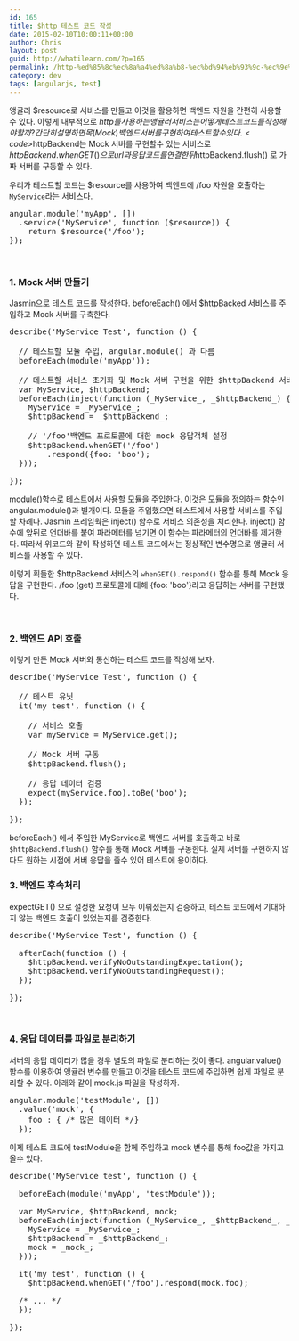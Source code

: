 ```yaml
---
id: 165
title: $http 테스트 코드 작성
date: 2015-02-10T10:00:11+00:00
author: Chris
layout: post
guid: http://whatilearn.com/?p=165
permalink: /http-%ed%85%8c%ec%8a%a4%ed%8a%b8-%ec%bd%94%eb%93%9c-%ec%9e%91%ec%84%b1/
category: dev
tags: [angularjs, test]
---
```

앵귤러 $resource로 서비스를 만들고 이것을 활용하면 백엔드 자원을 간편히 사용할 수 있다. 이렇게 내부적으로 $http를 사용하는 앵귤러 서비스는 어떻게 테스트 코드를 작성해야할까? 간단히 설명하면 목(Mock) 백엔드 서버를 구현하여 테스트할 수 있다. <code>$httpBackend</code>는 Mock 서버를 구현할수 있는 서비스로 $httpBackend.whenGET()으로 url과 응답 코드를 연결한 뒤  $httpBackend.flush() 로 가짜 서버를 구동할 수 있다.

우리가 테스트할 코드는 $resource를 사용하여 백엔드에 /foo 자원을 호출하는 <code>MyService</code>라는 서비스다.

<pre class="top-margin:22 bottom-margin:22 toolbar-hide:false whitespace-after:1 lang:js decode:true">angular.module('myApp', [])
  .service('MyService', function ($resource)) {
    return $resource('/foo');
});</pre>

&nbsp;

<h3>1. Mock 서버 만들기</h3>

<a href="http://jasmine.github.io/2.0/introduction.html">Jasmin</a>으로 테스트 코드를 작성한다. beforeEach() 에서 $httpBacked 서비스를 주입하고 Mock 서버를 구축한다.

<pre class="theme:solarized-dark whitespace-before:1 whitespace-after:1 lang:js decode:true ">describe('MyService Test', function () {

  // 테스트할 모듈 주입, angular.module() 과 다름
  beforeEach(module('myApp'));

  // 테스트할 서비스 초기화 및 Mock 서버 구현을 위한 $httpBackend 서비스 주입
  var MyService, $httpBackend;
  beforeEach(inject(function (_MyService_, _$httpBackend_) {
    MyService = _MyService_;
    $httpBackend = _$httpBackend_;

    // '/foo'백엔드 프로토콜에 대한 mock 응답객체 설정
    $httpBackend.whenGET('/foo')
        .respond({foo: 'boo');
  }));

});</pre>

module()함수로 테스트에서 사용할 모듈을 주입한다. 이것은 모듈을 정의하는 함수인 angular.module()과 별개이다. 모듈을 주입했으면 테스트에서 사용할 서비스를 주입할 차례다. Jasmin 프레임웍은 inject() 함수로 서비스 의존성을 처리한다. inject() 함수에 앞뒤로 언더바를 붙여 파라메터를 넘기면 이 함수는 파라메터의 언더바를 제거한다. 따라서 위코드와 같이 작성하면 테스트 코드에서는 정상적인 변수명으로 앵귤러 서비스를 사용할 수 있다.

이렇게 획들한 $httpBackend 서비스의 <code>whenGET().respond()</code> 함수를 통해 Mock 응답을 구현한다. /foo (get) 프로토콜에 대해 {foo: 'boo'}라고 응답하는 서버를 구현했다.

&nbsp;

<h3>2. 백엔드 API 호출</h3>

이렇게 만든 Mock 서버와 통신하는 테스트 코드를 작성해 보자.

<pre class="lang:js decode:true">describe('MyService Test', function () {

  // 테스트 유닛
  it('my test', function () {

    // 서비스 호출
    var myService = MyService.get();

    // Mock 서버 구동
    $httpBackend.flush();

    // 응답 데이터 검증
    expect(myService.foo).toBe('boo');
  });

});</pre>

beforeEach() 에서 주입한 MyService로 백엔드 서버를 호출하고 바로 <code>$httpBackend.flush()</code> 함수를 통해 Mock 서버를 구동한다. 실제 서버를 구현하지 않다도 원하는 시점에 서버 응답을 줄수 있어 테스트에 용이하다.

<h3>3. 백엔드 후속처리</h3>

expectGET() 으로 설정한 요청이 모두 이뤄졌는지 검증하고, 테스트 코드에서 기대하지 않는 백엔드 호출이 있었는지를 검증한다.

<pre class="lang:js decode:true">describe('MyService Test', function () {

  afterEach(function () {
    $httpBackend.verifyNoOutstandingExpectation();
    $httpBackend.verifyNoOutstandingRequest();
  });

});</pre>

&nbsp;

<h3>4. 응답 데이터를 파일로 분리하기</h3>

서버의 응답 데이터가 많을 경우 별도의 파일로 분리하는 것이 좋다. angular.value() 함수를 이용하여 앵귤러 변수를 만들고 이것을 테스트 코드에 주입하면 쉽게 파일로 분리할 수 있다. 아래와 같이 mock.js 파일을 작성하자.

<pre class="lang:js decode:true ">angular.module('testModule', [])
  .value('mock', {
    foo : { /* 많은 데이터 */}
  });</pre>

이제 테스트 코드에 testModule을 함께 주입하고 mock 변수를 통해 foo값을 가지고 올수 있다.

<pre class="lang:js decode:true ">describe('MyService test', function () {

  beforeEach(module('myApp', 'testModule'));

  var MyService, $httpBackend, mock;
  beforeEach(inject(function (_MyService_, _$httpBackend_, _mock_) {
    MyService = _MyService_;
    $httpBackend = _$httpBackend_;
    mock = _mock_;
  }));

  it('my test', function () {
    $httpBackend.whenGET('/foo').respond(mock.foo);

  /* ... */
  });

});
</pre>

&nbsp;

&nbsp;
